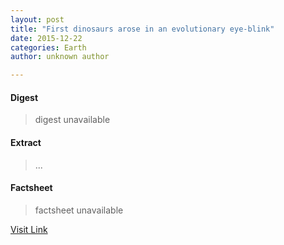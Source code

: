 ```yaml
---
layout: post
title: "First dinosaurs arose in an evolutionary eye-blink"
date: 2015-12-22
categories: Earth
author: unknown author

---
```



#### Digest
>digest unavailable

#### Extract
>...

#### Factsheet
>factsheet unavailable

[Visit Link](http://www.nature.com/news/first-dinosaurs-arose-in-an-evolutionary-eye-blink-1.18953)


